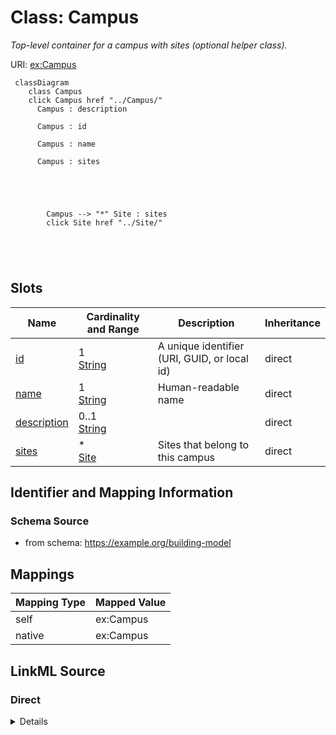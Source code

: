 

# Class: Campus 


_Top-level container for a campus with sites (optional helper class)._





URI: [ex:Campus](https://example.org/onto/Campus)





```mermaid
 classDiagram
    class Campus
    click Campus href "../Campus/"
      Campus : description
        
      Campus : id
        
      Campus : name
        
      Campus : sites
        
          
    
        
        
        Campus --> "*" Site : sites
        click Site href "../Site/"
    

        
      
```




<!-- no inheritance hierarchy -->


## Slots

| Name | Cardinality and Range | Description | Inheritance |
| ---  | --- | --- | --- |
| [id](id.md) | 1 <br/> [String](String.md) | A unique identifier (URI, GUID, or local id) | direct |
| [name](name.md) | 1 <br/> [String](String.md) | Human-readable name | direct |
| [description](description.md) | 0..1 <br/> [String](String.md) |  | direct |
| [sites](sites.md) | * <br/> [Site](Site.md) | Sites that belong to this campus | direct |










## Identifier and Mapping Information






### Schema Source


* from schema: https://example.org/building-model




## Mappings

| Mapping Type | Mapped Value |
| ---  | ---  |
| self | ex:Campus |
| native | ex:Campus |






## LinkML Source

<!-- TODO: investigate https://stackoverflow.com/questions/37606292/how-to-create-tabbed-code-blocks-in-mkdocs-or-sphinx -->

### Direct

<details>
```yaml
name: Campus
description: Top-level container for a campus with sites (optional helper class).
from_schema: https://example.org/building-model
slots:
- id
- name
- description
- sites
tree_root: true

```
</details>

### Induced

<details>
```yaml
name: Campus
description: Top-level container for a campus with sites (optional helper class).
from_schema: https://example.org/building-model
attributes:
  id:
    name: id
    description: A unique identifier (URI, GUID, or local id)
    from_schema: https://example.org/building-model
    rank: 1000
    identifier: true
    alias: id
    owner: Campus
    domain_of:
    - Site
    - Building
    - Level
    - Space
    - Equipment
    - Point
    - Campus
    range: string
    required: true
  name:
    name: name
    description: Human-readable name
    from_schema: https://example.org/building-model
    rank: 1000
    alias: name
    owner: Campus
    domain_of:
    - Site
    - Building
    - Level
    - Space
    - Equipment
    - Point
    - Campus
    range: string
    required: true
  description:
    name: description
    from_schema: https://example.org/building-model
    rank: 1000
    alias: description
    owner: Campus
    domain_of:
    - Site
    - Building
    - Level
    - Space
    - Equipment
    - Point
    - Campus
    range: string
    required: false
  sites:
    name: sites
    description: Sites that belong to this campus
    from_schema: https://example.org/building-model
    rank: 1000
    alias: sites
    owner: Campus
    domain_of:
    - Campus
    range: Site
    multivalued: true
    inlined: true
    inlined_as_list: true
tree_root: true

```
</details>